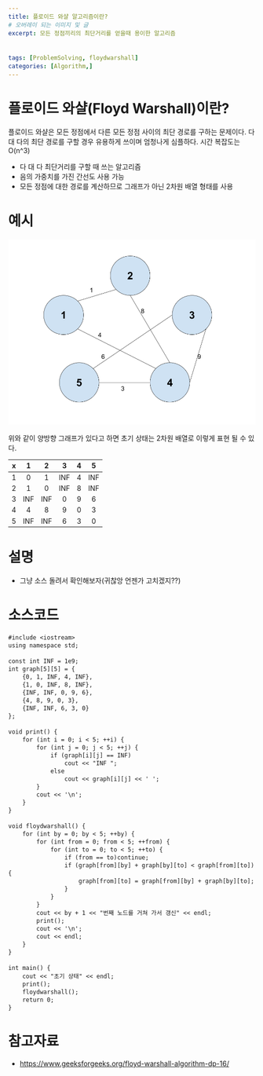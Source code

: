 ```yaml
---
title: 플로이드 와샬 알고리즘이란?
# 오버레이 되는 이미지 및 글
excerpt: 모든 정점끼리의 최단거리를 얻을때 용이한 알고리즘


tags: [ProblemSolving, floydwarshall]
categories: [Algorithm,]
---
```


# 플로이드 와샬(Floyd Warshall)이란?
플로이드 와샬은 모든 정점에서 다른 모든 정점 사이의 최단 경로를 구하는 문제이다. 다 대 다의 최단 경로를 구할 경우 유용하게 쓰이며 엄청나게 심플하다. 시간 복잡도는 O(n^3)

* 다 대 다 최단거리를 구할 때 쓰는 알고리즘
* 음의 가중치를 가진 간선도 사용 가능
* 모든 정점에 대한 경로를 계산하므로 그래프가 아닌 2차원 배열 형태를 사용

# 예시
![1.png](../../assets/images/Algorithm/floydwarshall/1.png)

위와 같이 양방향 그래프가 있다고 하면 초기 상태는 2차원 배열로 이렇게 표현 될 수 있다.

|x|1|2|3|4|5|
|:---:|:---:|:---:|:---:|:---:|:---:|
|1|0|1|INF|4|INF|
|2|1|0|INF|8|INF|
|3|INF|INF|0|9|6|
|4|4|8|9|0|3|
|5|INF|INF|6|3|0|


# 설명
* 그냥 소스 돌려서 확인해보자(귀찮앙 언젠가 고치겠지??)

# 소스코드
```
#include <iostream>
using namespace std;

const int INF = 1e9;
int graph[5][5] = {
	{0, 1, INF, 4, INF},
	{1, 0, INF, 8, INF},
	{INF, INF, 0, 9, 6},
	{4, 8, 9, 0, 3},
	{INF, INF, 6, 3, 0}
};

void print() {
	for (int i = 0; i < 5; ++i) {
		for (int j = 0; j < 5; ++j) {
			if (graph[i][j] == INF)
				cout << "INF ";
			else
				cout << graph[i][j] << ' ';
		}
		cout << '\n';
	}
}

void floydwarshall() {
	for (int by = 0; by < 5; ++by) {
		for (int from = 0; from < 5; ++from) {
			for (int to = 0; to < 5; ++to) {
				if (from == to)continue;
				if (graph[from][by] + graph[by][to] < graph[from][to]) {
					graph[from][to] = graph[from][by] + graph[by][to];
				}
			}
		}
		cout << by + 1 << "번째 노드를 거쳐 가서 갱신" << endl;
		print();
		cout << '\n';
		cout << endl;
	}
}

int main() {
	cout << "초기 상태" << endl;
	print();
	floydwarshall();
	return 0;
}
```
# 참고자료
* <https://www.geeksforgeeks.org/floyd-warshall-algorithm-dp-16/>